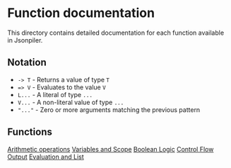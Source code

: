 # Function documentation

This directory contains detailed documentation for each function available in Jsonpiler.

## Notation

- `-> T` - Returns a value of type `T`  
- `=> V` - Evaluates to the value `V`  
- `L...` - A literal of type `...`  
- `V...` - A non-literal value of type `...`  
- `"..."` - Zero or more arguments matching the previous pattern  

## Functions

[Arithmetic operations](https://github.com/HAL-G1THuB/jsonpiler/blob/main/examples/functions/arithmetic.md)
[Variables and Scope](https://github.com/HAL-G1THuB/jsonpiler/blob/main/examples/functions/variable.md)
[Boolean Logic](https://github.com/HAL-G1THuB/jsonpiler/blob/main/examples/functions/logical.md)
[Control Flow](https://github.com/HAL-G1THuB/jsonpiler/blob/main/examples/functions/control.md)
[Output](https://github.com/HAL-G1THuB/jsonpiler/blob/main/examples/functions/output.md)
[Evaluation and List](https://github.com/HAL-G1THuB/jsonpiler/blob/main/examples/functions/eval.md)
<!-- [Type Conversion](https://github.com/HAL-G1THuB/jsonpiler/blob/main/examples/functions/type_conversion.md) -->
<!-- [Miscellaneous](https://github.com/HAL-G1THuB/jsonpiler/blob/main/examples/functions/miscellaneous.md) -->
